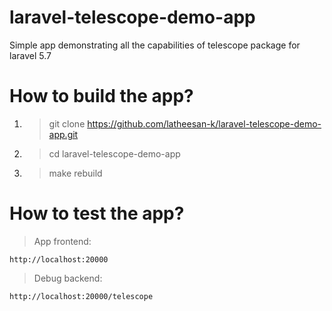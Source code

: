 # laravel-telescope-demo-app

Simple app demonstrating all the capabilities of telescope package for laravel 5.7

# How to build the app?
1. >git clone https://github.com/latheesan-k/laravel-telescope-demo-app.git
2. >cd laravel-telescope-demo-app
3. >make rebuild

# How to test the app?

> App frontend:
```
http://localhost:20000
```

> Debug backend:
```
http://localhost:20000/telescope
```
